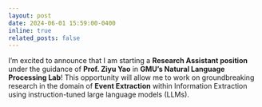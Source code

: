 ```yaml
---
layout: post
date: 2024-06-01 15:59:00-0400
inline: true
related_posts: false
---
```


I’m excited to announce that I am starting a **Research Assistant position** under the guidance of **Prof. Ziyu Yao** in **GMU’s Natural Language Processing Lab**! This opportunity will allow me to work on groundbreaking research in the domain of **Event Extraction** within Information Extraction using instruction-tuned large language models (LLMs).  

